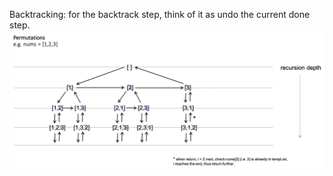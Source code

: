 Backtracking:
  for the backtrack step, think of it as undo the current done step.
![graph](raw/permutation.png)
